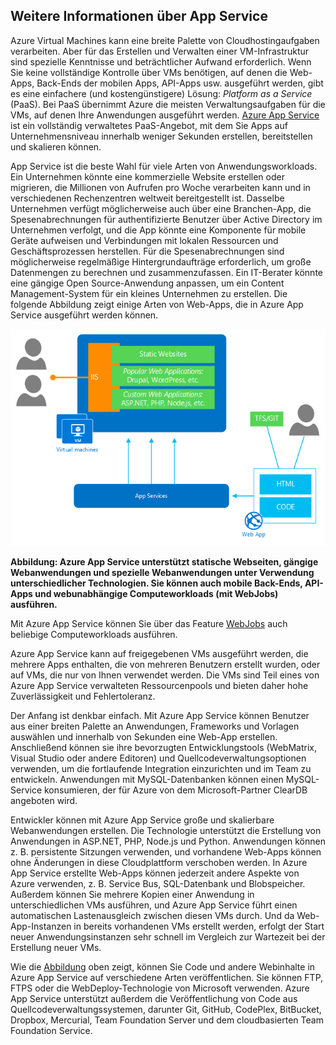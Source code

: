<a name="tellmeas"></a>

## <a name="tell-me-about-app-service"></a>Weitere Informationen über App Service
Azure Virtual Machines kann eine breite Palette von Cloudhostingaufgaben verarbeiten. Aber für das Erstellen und Verwalten einer VM-Infrastruktur sind spezielle Kenntnisse und beträchtlicher Aufwand erforderlich. Wenn Sie keine vollständige Kontrolle über VMs benötigen, auf denen die Web-Apps, Back-Ends der mobilen Apps, API-Apps usw. ausgeführt werden, gibt es eine einfachere (und kostengünstigere) Lösung: *Platform as a Service* (PaaS). Bei PaaS übernimmt Azure die meisten Verwaltungsaufgaben für die VMs, auf denen Ihre Anwendungen ausgeführt werden. [Azure App Service](../articles/app-service/app-service-value-prop-what-is.md) ist ein vollständig verwaltetes PaaS-Angebot, mit dem Sie Apps auf Unternehmensniveau innerhalb weniger Sekunden erstellen, bereitstellen und skalieren können.

App Service ist die beste Wahl für viele Arten von Anwendungsworkloads. Ein Unternehmen könnte eine kommerzielle Website erstellen oder migrieren, die Millionen von Aufrufen pro Woche verarbeiten kann und in verschiedenen Rechenzentren weltweit bereitgestellt ist. Dasselbe Unternehmen verfügt möglicherweise auch über eine Branchen-App, die Spesenabrechnungen für authentifizierte Benutzer über Active Directory im Unternehmen verfolgt, und die App könnte eine Komponente für mobile Geräte aufweisen und Verbindungen mit lokalen Ressourcen und Geschäftsprozessen herstellen. Für die Spesenabrechnungen sind möglicherweise regelmäßige Hintergrundaufträge erforderlich, um große Datenmengen zu berechnen und zusammenzufassen. Ein IT-Berater könnte eine gängige Open Source-Anwendung anpassen, um ein Content Management-System für ein kleines Unternehmen zu erstellen. Die folgende Abbildung zeigt einige Arten von Web-Apps, die in Azure App Service ausgeführt werden können.

<a name="appservice_diagram"></a>
![App Service-Diagramm](media/app-service-choose-me-content/diagram.png)

**Abbildung: Azure App Service unterstützt statische Webseiten, gängige Webanwendungen und spezielle Webanwendungen unter Verwendung unterschiedlicher Technologien. Sie können auch mobile Back-Ends, API-Apps und webunabhängige Computeworkloads (mit WebJobs) ausführen.**

Mit Azure App Service können Sie über das Feature [WebJobs](../articles/app-service-web/websites-webjobs-resources.md) auch beliebige Computeworkloads ausführen.

Azure App Service kann auf freigegebenen VMs ausgeführt werden, die mehrere Apps enthalten, die von mehreren Benutzern erstellt wurden, oder auf VMs, die nur von Ihnen verwendet werden. Die VMs sind Teil eines von Azure App Service verwalteten Ressourcenpools und bieten daher hohe Zuverlässigkeit und Fehlertoleranz.

Der Anfang ist denkbar einfach. Mit Azure App Service können Benutzer aus einer breiten Palette an Anwendungen, Frameworks und Vorlagen auswählen und innerhalb von Sekunden eine Web-App erstellen. Anschließend können sie ihre bevorzugten Entwicklungstools (WebMatrix, Visual Studio oder andere Editoren) und Quellcodeverwaltungsoptionen verwenden, um die fortlaufende Integration einzurichten und im Team zu entwickeln. Anwendungen mit MySQL-Datenbanken können einen MySQL-Service konsumieren, der für Azure von dem Microsoft-Partner ClearDB angeboten wird.

Entwickler können mit Azure App Service große und skalierbare Webanwendungen erstellen. Die Technologie unterstützt die Erstellung von Anwendungen in ASP.NET, PHP, Node.js und Python. Anwendungen können z. B. persistente Sitzungen verwenden, und vorhandene Web-Apps können ohne Änderungen in diese Cloudplattform verschoben werden. In Azure App Service erstellte Web-Apps können jederzeit andere Aspekte von Azure verwenden, z. B. Service Bus, SQL-Datenbank und Blobspeicher. Außerdem können Sie mehrere Kopien einer Anwendung in unterschiedlichen VMs ausführen, und Azure App Service führt einen automatischen Lastenausgleich zwischen diesen VMs durch. Und da Web-App-Instanzen in bereits vorhandenen VMs erstellt werden, erfolgt der Start neuer Anwendungsinstanzen sehr schnell im Vergleich zur Wartezeit bei der Erstellung neuer VMs.

Wie die [Abbildung](#appservice_diagram) oben zeigt, können Sie Code und andere Webinhalte in Azure App Service auf verschiedene Arten veröffentlichen. Sie können FTP, FTPS oder die WebDeploy-Technologie von Microsoft verwenden. Azure App Service unterstützt außerdem die Veröffentlichung von Code aus Quellcodeverwaltungssystemen, darunter Git, GitHub, CodePlex, BitBucket, Dropbox, Mercurial, Team Foundation Server und dem cloudbasierten Team Foundation Service.



<!--HONumber=Jan17_HO3-->


